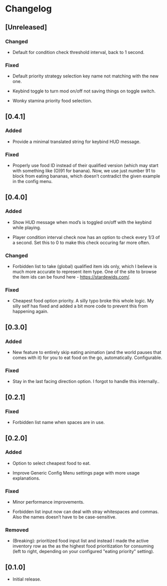 # Changelog

## \[Unreleased\]

### Changed

- Default for condition check threshold interval, back to 1 second.

### Fixed

- Default priority strategy selection key name not matching with the new
  one.

- Keybind toggle to turn mod on/off not saving things on toggle switch.

- Wonky stamina priority food selection.

## \[0.4.1\]

### Added

- Provide a minimal translated string for keybind HUD message.

### Fixed

- Properly use food ID instead of their qualified version (which may
  start with something like (O)91 for banana). Now, we use just number
  91 to block from eating bananas, which doesn’t contradict the given
  example in the config menu.

## \[0.4.0\]

### Added

- Show HUD message when mod’s is toggled on/off with the keybind while
  playing.

- Player condition interval check now has an option to check every 1/3
  of a second. Set this to 0 to make this check occuring far more often.

### Changed

- Forbidden list to take (global) qualified item ids only, which I
  believe is much more accurate to represent item type. One of the site
  to browse the item ids can be found here - https://stardewids.com/.

### Fixed

- Cheapest food option priority. A silly typo broke this whole logic. My
  silly self has fixed and added a bit more code to prevent this from
  happening again.

## \[0.3.0\]

### Added

- New feature to entirely skip eating animation (and the world pauses
  that comes with it) for you to eat food on the go, automatically.
  Configurable.

### Fixed

- Stay in the last facing direction option. I forgot to handle this
  internally..

## \[0.2.1\]

### Fixed

- Forbidden list name when spaces are in use.

## \[0.2.0\]

### Added

- Option to select cheapest food to eat.

- Improve Generic Config Menu settings page with more usage
  explanations.

### Fixed

- Minor performance improvements.

- Forbidden list input now can deal with stray whitespaces and commas.
  Also the names doesn’t have to be case-sensitive.

### Removed

- (Breaking): prioritized food input list and instead I made the active
  inventory row as the as the highest food prioritization for consuming
  (left to right, depending on your configured "eating priority"
  setting).

## \[0.1.0\]

- Initial release.
